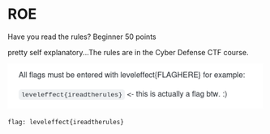 # ROE 

Have you read the rules?
Beginner 
50 points 

pretty self explanatory...The rules are in the Cyber Defense CTF course.

![the flag in the rules](/Images/ROE.png)

`flag: leveleffect{ireadtherules}`
